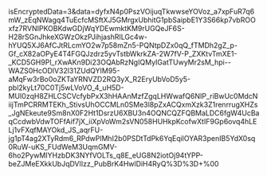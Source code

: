 isEncryptedData=3&data=dyfxN4p0PszVOijuqTkwwseYOVoz_a7xpFuR7q6mW_zEqNWagq4TuEcfcMSftXJ5GMrgxUbhitG1pbSaipbE1Y3S66kp7vbROOxfz7RVNIPKOBKdwGDjWqYDEwmktKM9rUGQeJF6S-H28rSGnJhkeXGWzOkzPJihjashRILGc4w-hYUQ5XJ6AfCJtRLcmYO2w7p58mZn5-PQNtpDZx0qQ_fTMDh2gZ_p-Gf_cX82aOPyE4T4FGQJzdrz5yvTstbWkrkZA-2W7fV-P_ZXKtvTmXE1-_KCD5GH9Pl_rXwAKn9Di23OQAbRzNgIQMyIGatTUwyMr2sM_hpi--WAZS0HcODlV32l31ZUdQYIM95-aMqFw3rBo0oZKTaYRNVZD2RQ3yX_R2EryUbVoD5y5-pbl2kyLt70C0Tj5wLVoVO_4_uH5D-MUI0zqH8ZHLCSCVcfybPxX3hHAAnMzfZgqLHWwafQ6NIP_riBwUc0MdcNiijTmPCRRMTEKh_StivsUhOCCMLn0SMe3l8pZxACQxmXzk3Z1renrrugXHZs_JgNEkeute9Sm8nX0F2Ht1DsrzU6XBU3n4OQNCQZFQBMaLDC6fgW4UcBaqCcdwbVdwTOFfAif7jX_iiXpVoWm2sVN058HUHkpKcofwXtIF9Gp6ovq4hLELj1vFXqfMAYOkd_JS_aqrFU-jg1pT4ag2XTyRdm6_RPdwPlMhI2b0PSDtTdPk6YqEqilOYAR3penIB5YdX0sq0RuW-uKS_FUdWeM3UqmGMV-6ho2PywMIYHzbDK3NYfVOLTs_q8E_eUG8N2iotOj94tYPP-beZJMeEXkkUbJqDVlIzz_PubBrK4HwlDiH4RyQ%3D%3D+%00
